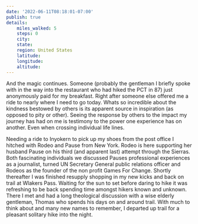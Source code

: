 ```yaml
---
date: '2022-06-11T08:18:01-07:00'
publish: true
details:
    miles_walked: 5
    steps: 0
    city:
    state:
    region: United States
    latitude:
    longitude:
    altitude:
---
```

And the magic continues. Someone (probably the gentleman I briefly spoke with in the way into the restaurant who had hiked the PCT in 87) just anonymously paid for my breakfast. Right after someone else offered me a ride to nearly where I need to go today. Whats so incredible about the kindness bestowed by others is its apparent source in inspiration (as opposed to pity or other). Seeing the response by others to the impact my journey has had on me is testimony to the power one experience has on another. Even when crossing individual life lines. 

Needing a ride to Inyokern to pick up my shoes from the post office I hitched with Rodeo and Pause from New York. Rodeo is here supporting her husband Pause on his third (and apparent last) attempt through the Sierras. Both fascinating individuals we discussed Pauses professional experiences as a journalist, turned UN Secretary General public relations officer and Rodeos as the founder of the non profit Games For Change. Shortly thereafter I was finished resupply shopping in my new kicks and back on trail at Wlakers Pass. Waiting for the sun to set before daring to hike it was refreshing to be back spending time amongst hikers known and unknown. There I met and had a long theological discussion with a wise elderly gentleman, Thomas who spends his days on and around trail. With much to think about and many new names to remember, I departed up trail for a pleasant solitary hike into the night.